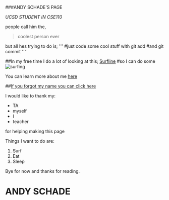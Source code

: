###ANDY SCHADE'S PAGE

*UCSD STUDENT IN CSE110*

people call him the,
>coolest person ever

but all hes trying to do is;
'''
#just code some cool stuff with
git add
#and
git commit
'''

##In my free time I do a lot of looking at this; [Surfline](https://www.surfline.com/)
#so I can do some ![surfing](https://mediap.flypgs.com/awh/1356/773//files/Ekstrem_Sporlar/surf-nedir.jpg)

You can learn more about me [here](GitHub-Pages/../README.md)

##[If you forgot my name you can click here](#andy)

I would like to thank my:
- TA
- myself
- I
- teacher
  
for helping making this page

Things I want to do are:

1. Surf
2. Eat
3. Sleep

Bye for now and thanks for reading.

# ANDY SCHADE